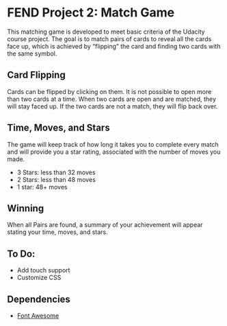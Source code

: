 # FEND Project 2: Match Game
This matching game is developed to meet basic criteria of the Udacity course project. The goal is to match pairs of cards to reveal all the cards face up, which is achieved by “flipping” the card and finding two cards with the same symbol. 

## Card Flipping
Cards can be flipped by clicking on them. It is not possible to open more than two cards at a time. When two cards are open and are matched, they will stay faced up. If the two cards are not a match, they will flip back over. 

## Time, Moves, and Stars
The game will keep track of how long it takes you to complete every match and will provide you a star rating, associated with the number of moves you made. 


  * 3 Stars: less than 32 moves
  * 2 Stars: less than 48 moves
  * 1 star: 48+ moves

## Winning
When all Pairs are found, a summary of your achievement will appear stating your time, moves, and stars. 


## To Do: 
  * Add touch support
  * Customize CSS 

## Dependencies
  * [Font Awesome](https://fontawesome.com/ "Font Awesome")
